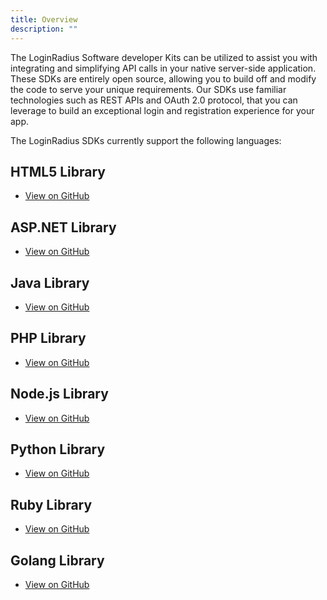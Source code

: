 ```yaml
---
title: Overview
description: ""
---
```


The LoginRadius Software developer Kits can be utilized to assist you with integrating and simplifying API calls in your native server-side application. These SDKs are entirely open source, allowing you to build off and modify the code to serve your unique requirements. Our SDKs use familiar technologies such as REST APIs and OAuth 2.0 protocol, that you can leverage to build an exceptional login and registration experience for your app.

The LoginRadius SDKs currently support the following languages:

## HTML5 Library
- [View on GitHub](https://github.com/LoginRadius/html5-sdk)

## ASP.NET Library
- [View on GitHub](https://github.com/LoginRadius/dot-net-sdk)

## Java Library
- [View on GitHub](https://github.com/LoginRadius/java-sdk)

## PHP Library
- [View on GitHub](https://github.com/LoginRadius/php-sdk)

## Node.js Library
- [View on GitHub](https://github.com/LoginRadius/node-js-sdk)

## Python Library
- [View on GitHub](https://github.com/LoginRadius/python-sdk)

## Ruby Library
- [View on GitHub](https://github.com/LoginRadius/ruby-on-rails-sdk)


## Golang Library
- [View on GitHub](https://www.github.com/loginradius/go-sdk)

